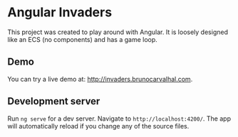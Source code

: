 # Angular Invaders

This project was created to play around with Angular. It is loosely designed like an ECS (no components) and has a game loop. 

## Demo

You can try a live demo at: http://invaders.brunocarvalhal.com.

## Development server

Run `ng serve` for a dev server. Navigate to `http://localhost:4200/`. The app will automatically reload if you change any of the source files.